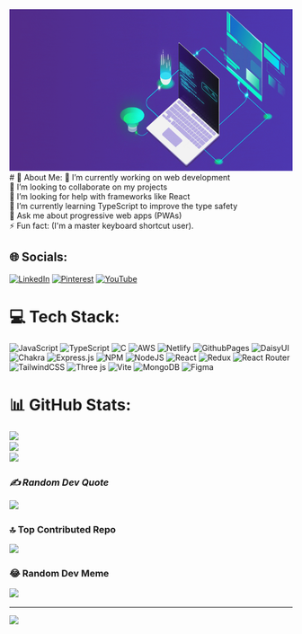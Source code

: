 <img src="https://raw.githubusercontent.com/KShukhrat/KShukhrat/main/assets/header_gif.gif" style="width: 100vmax; height: 30vmin;"/>
# 💫 About Me:
🔭 I’m currently working on web development<br>👯 I’m looking to collaborate on my projects<br>🤝 I’m looking for help with frameworks like React<br>🌱 I’m currently learning TypeScript to improve the type safety<br>💬 Ask me about progressive web apps (PWAs)<br>⚡ Fun fact: (I'm a master keyboard shortcut user).

## 🌐 Socials:
[![LinkedIn](https://img.shields.io/badge/LinkedIn-%230077B5.svg?logo=linkedin&logoColor=white)](https://www.linkedin.com/in//ilias-ahmed9613) [![Pinterest](https://img.shields.io/badge/Pinterest-%23E60023.svg?logo=Pinterest&logoColor=white)](https://pinterest.com/ilias9613) [![YouTube](https://img.shields.io/badge/YouTube-%23FF0000.svg?logo=YouTube&logoColor=white)](https://youtube.com/@mipedia5145)

# 💻 Tech Stack:
![JavaScript](https://img.shields.io/badge/javascript-%23323330.svg?style=plastic&logo=javascript&logoColor=%23F7DF1E) ![TypeScript](https://img.shields.io/badge/typescript-%23007ACC.svg?style=plastic&logo=typescript&logoColor=white) ![C](https://img.shields.io/badge/c-%2300599C.svg?style=plastic&logo=c&logoColor=white) ![AWS](https://img.shields.io/badge/AWS-%23FF9900.svg?style=plastic&logo=amazon-aws&logoColor=white) ![Netlify](https://img.shields.io/badge/netlify-%23000000.svg?style=plastic&logo=netlify&logoColor=#00C7B7) ![GithubPages](https://img.shields.io/badge/github%20pages-121013?style=plastic&logo=github&logoColor=white) ![DaisyUI](https://img.shields.io/badge/daisyui-5A0EF8?style=plastic&logo=daisyui&logoColor=white) ![Chakra](https://img.shields.io/badge/chakra-%234ED1C5.svg?style=plastic&logo=chakraui&logoColor=white) ![Express.js](https://img.shields.io/badge/express.js-%23404d59.svg?style=plastic&logo=express&logoColor=%2361DAFB) ![NPM](https://img.shields.io/badge/NPM-%23CB3837.svg?style=plastic&logo=npm&logoColor=white) ![NodeJS](https://img.shields.io/badge/node.js-6DA55F?style=plastic&logo=node.js&logoColor=white) ![React](https://img.shields.io/badge/react-%2320232a.svg?style=plastic&logo=react&logoColor=%2361DAFB) ![Redux](https://img.shields.io/badge/redux-%23593d88.svg?style=plastic&logo=redux&logoColor=white) ![React Router](https://img.shields.io/badge/React_Router-CA4245?style=plastic&logo=react-router&logoColor=white) ![TailwindCSS](https://img.shields.io/badge/tailwindcss-%2338B2AC.svg?style=plastic&logo=tailwind-css&logoColor=white) ![Three js](https://img.shields.io/badge/threejs-black?style=plastic&logo=three.js&logoColor=white) ![Vite](https://img.shields.io/badge/vite-%23646CFF.svg?style=plastic&logo=vite&logoColor=white) ![MongoDB](https://img.shields.io/badge/MongoDB-%234ea94b.svg?style=plastic&logo=mongodb&logoColor=white) ![Figma](https://img.shields.io/badge/figma-%23F24E1E.svg?style=plastic&logo=figma&logoColor=white)
# 📊 GitHub Stats:
![](https://github-readme-stats.vercel.app/api?username=Ilias-Ahmed&theme=nightowl&hide_border=false&include_all_commits=true&count_private=true)<br/>
![](https://github-readme-streak-stats.herokuapp.com/?user=Ilias-Ahmed&theme=nightowl&hide_border=false)<br/>
![](https://github-readme-stats.vercel.app/api/top-langs/?username=Ilias-Ahmed&theme=nightowl&hide_border=false&include_all_commits=true&count_private=true&layout=compact)

### *✍️ Random Dev Quote*
![](https://quotes-github-readme.vercel.app/api?type=horizontal&theme=tokyonight)

### 🔝 Top Contributed Repo
![](https://github-contributor-stats.vercel.app/api?username=Ilias-Ahmed&limit=5&theme=apprentice&combine_all_yearly_contributions=true)

### 😂 Random Dev Meme
<img src='https://randommeme-five.vercel.app/' style="height: 400px;"/>

---
[![](https://visitcount.itsvg.in/api?id=Ilias-Ahmed&icon=7&color=0)](https://visitcount.itsvg.in)

<!-- Proudly created with GPRM ( https://gprm.itsvg.in ) -->
